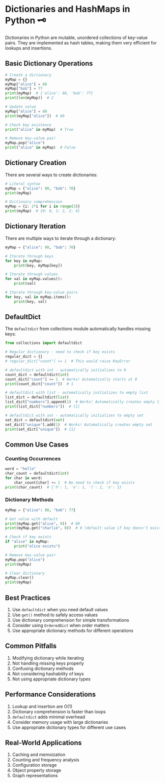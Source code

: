 # Dictionaries and HashMaps in Python 🗝️

Dictionaries in Python are mutable, unordered collections of key-value pairs. They are implemented as hash tables, making them very efficient for lookups and insertions.

## Basic Dictionary Operations

```python
# Create a dictionary
myMap = {}
myMap["alice"] = 88
myMap["bob"] = 77
print(myMap)  # {'alice': 88, 'bob': 77}
print(len(myMap))  # 2

# Update value
myMap["alice"] = 80
print(myMap["alice"])  # 80

# Check key existence
print("alice" in myMap)  # True

# Remove key-value pair
myMap.pop("alice")
print("alice" in myMap)  # False
```

## Dictionary Creation

There are several ways to create dictionaries:

```python
# Literal syntax
myMap = {"alice": 90, "bob": 70}
print(myMap)

# Dictionary comprehension
myMap = {i: 2*i for i in range(3)}
print(myMap)  # {0: 0, 1: 2, 2: 4}
```

## Dictionary Iteration

There are multiple ways to iterate through a dictionary:

```python
myMap = {"alice": 90, "bob": 70}

# Iterate through keys
for key in myMap:
    print(key, myMap[key])

# Iterate through values
for val in myMap.values():
    print(val)

# Iterate through key-value pairs
for key, val in myMap.items():
    print(key, val)
```

## DefaultDict

The `defaultdict` from collections module automatically handles missing keys:

```python
from collections import defaultdict

# Regular dictionary - need to check if key exists
regular_dict = {}
# regular_dict["count"] += 1  # This would raise KeyError

# defaultdict with int - automatically initializes to 0
count_dict = defaultdict(int)
count_dict["count"] += 1  # Works! Automatically starts at 0
print(count_dict["count"])  # 1

# defaultdict with list - automatically initializes to empty list
list_dict = defaultdict(list)
list_dict["numbers"].append(1)  # Works! Automatically creates empty list
print(list_dict["numbers"])  # [1]

# defaultdict with set - automatically initializes to empty set
set_dict = defaultdict(set)
set_dict["unique"].add(1)  # Works! Automatically creates empty set
print(set_dict["unique"])  # {1}
```

## Common Use Cases

### Counting Occurrences
```python
word = "hello"
char_count = defaultdict(int)
for char in word:
    char_count[char] += 1  # No need to check if key exists
print(char_count)  # {'h': 1, 'e': 1, 'l': 2, 'o': 1}
```

### Dictionary Methods
```python
myMap = {"alice": 88, "bob": 77}

# Get value with default
print(myMap.get("alice", 0))  # 88
print(myMap.get("charlie", 0))  # 0 (default value if key doesn't exist)

# Check if key exists
if "alice" in myMap:
    print("alice exists")

# Remove key-value pair
myMap.pop("alice")
print(myMap)

# Clear dictionary
myMap.clear()
print(myMap)
```

## Best Practices

1. Use `defaultdict` when you need default values
2. Use `get()` method to safely access values
3. Use dictionary comprehension for simple transformations
4. Consider using `OrderedDict` when order matters
5. Use appropriate dictionary methods for different operations

## Common Pitfalls

1. Modifying dictionary while iterating
2. Not handling missing keys properly
3. Confusing dictionary methods
4. Not considering hashability of keys
5. Not using appropriate dictionary types

## Performance Considerations

1. Lookup and insertion are O(1)
2. Dictionary comprehension is faster than loops
3. `defaultdict` adds minimal overhead
4. Consider memory usage with large dictionaries
5. Use appropriate dictionary types for different use cases

## Real-World Applications

1. Caching and memoization
2. Counting and frequency analysis
3. Configuration storage
4. Object property storage
5. Graph representations 
